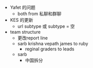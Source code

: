 - Yafet 的问题
	- both from 私聊和群聊
- KES 的更新
	- url subtype 或 subtype = 空
- team structure
	- 更改report line
	- sarb krishna vepath james to ruby
		- reginal graders to leads
	- sarb
		- 中国拆分